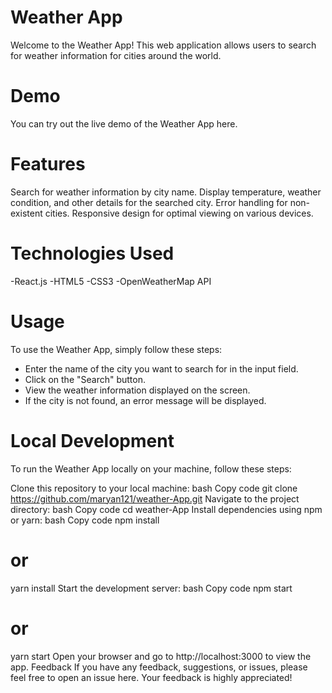 # Weather App
Welcome to the Weather App! This web application allows users to search for weather information for cities around the world.

# Demo
You can try out the live demo of the Weather App here.

# Features
Search for weather information by city name.
Display temperature, weather condition, and other details for the searched city.
Error handling for non-existent cities.
Responsive design for optimal viewing on various devices.
# Technologies Used
-React.js
-HTML5
-CSS3
-OpenWeatherMap API
# Usage

To use the Weather App, simply follow these steps:

- Enter the name of the city you want to search for in the input field.
- Click on the "Search" button.
- View the weather information displayed on the screen.
- If the city is not found, an error message will be displayed.
# Local Development
To run the Weather App locally on your machine, follow these steps:

Clone this repository to your local machine:
bash
Copy code
git clone https://github.com/maryan121/weather-App.git
Navigate to the project directory:
bash
Copy code
cd weather-App
Install dependencies using npm or yarn:
bash
Copy code
npm install
# or
yarn install
Start the development server:
bash
Copy code
npm start
# or
yarn start
Open your browser and go to http://localhost:3000 to view the app.
Feedback
If you have any feedback, suggestions, or issues, please feel free to open an issue here. Your feedback is highly appreciated!
